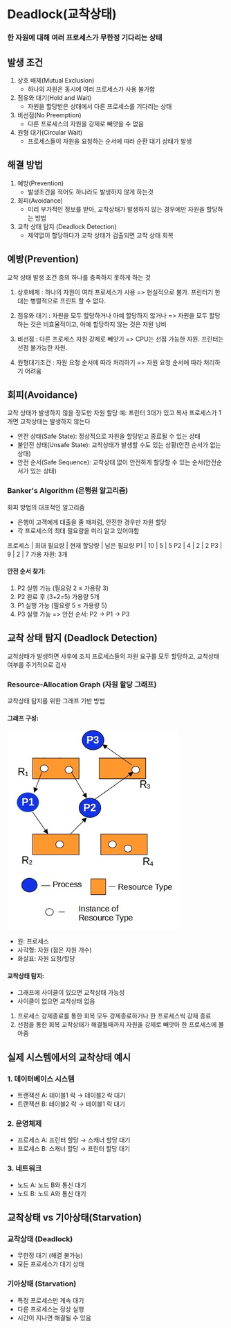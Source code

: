 # Deadlock(교착상태)
### 한 자원에 대해 여러 프로세스가 무한정 기다리는 상태


## 발생 조건
1. 상호 배제(Mutual Exclusion)
    - 하나의 자원은 동시에 여러 프로세스가 사용 불가함
2. 점유와 대기(Hold and Wait)
    - 자원을 할당받은 상태에서 다른 프로세스를 기다리는 상태
3. 비선점(No Preemption)
    - 다른 프로세스의 자원을 강제로 빼앗을 수 없음
4. 원형 대기(Circular Wait)
    - 프로세스들이 자원을 요청하는 순서에 따라 순환 대기 상태가 발생

## 해결 방법
1. 예방(Prevention)
    - 발생조건을 적어도 하나라도 발생하지 않게 하는것
2. 회피(Avoidance)
    - 미리 부가적인 정보를 받아, 교착상태가 발생하지 않는 경우에만 자원을 할당하는 방법
3. 교착 상태 탐지 (Deadlock Detection)
    - 제약없이 할당하다가 교착 상태가 검출되면 교착 상태 회복

## 예방(Prevention)
교착 상태 발생 조건 중의 하나를 충족하지 못하게 하는 것

1. 상호배제
: 하나의 자원이 여러 프로세스가 사용
=> 현실적으로 불가. 프린터기 한대는 병렬적으로 프린트 할 수 없다.

2. 점유와 대기
: 자원을 모두 할당하거나 아예 할당하지 않거나
=> 자원을 모두 할당하는 것은 비효율적이고, 아예 할당하지 않는 것은 자원 낭비

3. 비선점
: 다른 프로세스 자원 강제로 빼앗기
=> CPU는 선점 가능한 자원. 프린터는 선점 불가능한 자원.

4. 원형대기조건
: 자원 요청 순서에 따라 처리하기
=> 자원 요청 순서에 따라 처리하기 어려움

## 회피(Avoidance)
교착 상태가 발생하지 않을 정도만 자원 할당
예: 프린터 3대가 있고 복사 프로세스가 1개면 교착상태는 발생하지 않는다
- 안전 상태(Safe State): 정상적으로 자원을 할당받고 종료될 수 있는 상태
- 불안전 상태(Unsafe State): 교착상태가 발생할 수도 있는 상황(안전 순서가 없는 상태)
- 안전 순서(Safe Sequence): 교착상태 없이 안전하게 할당할 수 있는 순서(안전순서가 있는 상태)

### Banker's Algorithm (은행원 알고리즘)
회피 방법의 대표적인 알고리즘
- 은행이 고객에게 대출을 줄 때처럼, 안전한 경우만 자원 할당
- 각 프로세스의 최대 필요량을 미리 알고 있어야함

프로세스 | 최대 필요량 | 현재 할당량 | 남은 필요량
P1 | 10 | 5 | 5
P2 | 4 | 2 | 2
P3 | 9 | 2 | 7
가용 자원: 3개

#### 안전 순서 찾기:
1. P2 실행 가능 (필요량 2 ≤ 가용량 3)
2. P2 완료 후 (3+2=5) 가용량 5개
3. P1 실행 가능 (필요량 5 ≤ 가용량 5)
4. P3 실행 가능
=> 안전 순서: P2 → P1 → P3

## 교착 상태 탐지 (Deadlock Detection)
교착상태가 발생하면 사후에 조치
프로세스들의 자원 요구를 모두 할당하고, 교착상태 여부를 주기적으로 검사

### Resource-Allocation Graph (자원 할당 그래프)
교착상태 탐지를 위한 그래프 기반 방법

#### 그래프 구성:
![Resource-Allocation Graph](./images/graph.png)
- 원: 프로세스
- 사각형: 자원 (점은 자원 개수)
- 화살표: 자원 요청/할당

#### 교착상태 탐지:
- 그래프에 사이클이 있으면 교착상태 가능성
- 사이클이 없으면 교착상태 없음


1. 프로세스 강제종료를 통한 회복
모두 강제종료하거나 한 프로세스씩 강제 종료
2. 선점을 통한 회복
교착상태가 해결될때까지 자원을 강제로 빼앗아 한 프로세스에 몰아줌


## 실제 시스템에서의 교착상태 예시

### 1. 데이터베이스 시스템
- 트랜잭션 A: 테이블1 락 → 테이블2 락 대기
- 트랜잭션 B: 테이블2 락 → 테이블1 락 대기

### 2. 운영체제
- 프로세스 A: 프린터 할당 → 스캐너 할당 대기
- 프로세스 B: 스캐너 할당 → 프린터 할당 대기

### 3. 네트워크
- 노드 A: 노드 B와 통신 대기
- 노드 B: 노드 A와 통신 대기

## 교착상태 vs 기아상태(Starvation)

### 교착상태 (Deadlock)
- 무한정 대기 (해결 불가능)
- 모든 프로세스가 대기 상태

### 기아상태 (Starvation)
- 특정 프로세스만 계속 대기
- 다른 프로세스는 정상 실행
- 시간이 지나면 해결될 수 있음
